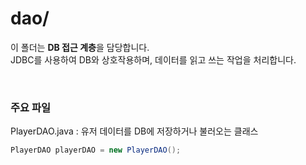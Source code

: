 # dao/

이 폴더는 **DB 접근 계층**을 담당합니다.  
JDBC를 사용하여 DB와 상호작용하며, 데이터를 읽고 쓰는 작업을 처리합니다.

<br>

### 주요 파일

PlayerDAO.java : 유저 데이터를 DB에 저장하거나 불러오는 클래스

```java
PlayerDAO playerDAO = new PlayerDAO();
```